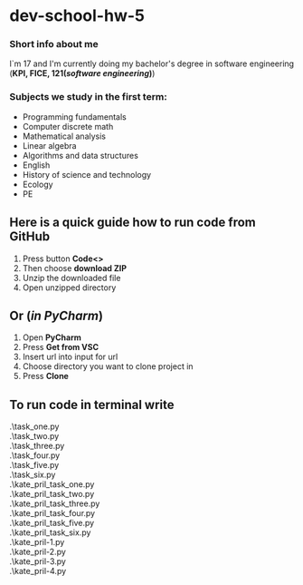 # dev-school-hw-5
### Short info about me
I`m 17 and I'm currently doing my bachelor's degree in software engineering (**KPI, FICE, 121(_software engineering_)**)
### Subjects we study in the first term:
- Programming fundamentals
- Computer discrete math
- Mathematical analysis
- Linear algebra
- Algorithms and data structures
- English
- History of science and technology
- Ecology
- PE

## Here is a quick guide how to run code from GitHub
1. Press button **Code<>**
2. Then choose **download ZIP** 
3. Unzip the downloaded file
4. Open unzipped directory

## Or (_in PyCharm_)
1. Open **PyCharm**
2. Press **Get from VSC**
3. Insert url into input for url
4. Choose directory you want to clone project in
5. Press **Clone**

## To run code in terminal write
.\task_one.py <br/>
.\task_two.py<br/>
.\task_three.py<br/>
.\task_four.py<br/>
.\task_five.py<br/>
.\task_six.py<br/>
.\kate_pril_task_one.py<br/>
.\kate_pril_task_two.py<br/>
.\kate_pril_task_three.py<br/>
.\kate_pril_task_four.py<br/>
.\kate_pril_task_five.py<br/>
.\kate_pril_task_six.py<br/>
.\kate_pril-1.py<br/>
.\kate_pril-2.py<br/>
.\kate_pril-3.py<br/>
.\kate_pril-4.py